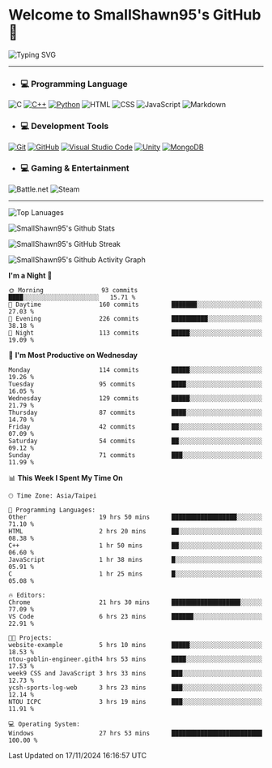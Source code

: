 # Welcome to SmallShawn95's GitHub 👋

![Typing SVG](https://readme-typing-svg.demolab.com/?lines=print("Hello,+world!");printf("Hello,+world!");cout+<<+"Hello,+world!";console.log("Hello,+world!")&center=true&vCenter=true&size=22&random=true)

***
<!-- https://shields.io/, https://simpleicons.org/ -->
* ### 💻 Programming Language
![C](https://img.shields.io/badge/-C-A8B9CC?style=flat-square&logo=c&logoColor=white)
[![C++](https://img.shields.io/badge/-C++-00599C?style=flat-square&logo=cplusplus)](https://cplusplus.com/)
[![Python](https://img.shields.io/badge/-Python-3776AB?style=flat-square&logo=python&logoColor=white)](https://www.python.org/)
![HTML](https://img.shields.io/badge/-HTML-E34F26?style=flat-square&logo=html5&logoColor=white)
![CSS](https://img.shields.io/badge/-CSS-1572B6?style=flat-square&logo=css3)
![JavaScript](https://img.shields.io/badge/-JavaScript-F7DF1E?style=flat-square&logo=javascript&logoColor=white)
![Markdown](https://img.shields.io/badge/-Markdown-000000?style=flat-square&logo=markdown)
* ### 💻 Development Tools
[![Git](https://img.shields.io/badge/-Git-f05032?style=flat-square&logo=git&logoColor=white)](https://git-scm.com/)
[![GitHub](https://img.shields.io/badge/-GitHub-181717?style=flat-square&logo=github)](https://github.com/)
[![Visual Studio Code](https://img.shields.io/badge/-Visual%20Studio%20Code-007ACC?style=flat-square&logo=visualstudiocode)](https://code.visualstudio.com/)
[![Unity](https://img.shields.io/badge/-Unity-000000?style=flat-square&logo=unity)](https://unity.com/)
[![MongoDB](https://img.shields.io/badge/-MongoDB-47A248?style=flat-square&logo=mongodb&logoColor=white)](https://www.mongodb.com/)
* ### 💻 Gaming & Entertainment
![Battle.net](https://img.shields.io/badge/-Battle.net-4381C3?style=flat-square&logo=battledotnet&logoColor=white)
![Steam](https://img.shields.io/badge/-Steam-000000?style=flat-square&logo=steam)
***

<!-- ![GitHub User's Stars](https://img.shields.io/github/stars/smallshawn95?color=orange&label=Stars&labelColor=yellow) -->
<!-- ![GitHub Followers](https://img.shields.io/github/followers/smallshawn95?color=orange&label=Followers&labelColor=FFDBAC) -->

![Top Lanuages](https://github-readme-stats.vercel.app/api/top-langs/?username=smallshawn95&theme=holi&layout=donut&size_weight=0.5&count_weight=0.5&exclude_repo=smallshawn95.github.io)

![SmallShawn95's Github Stats](https://github-readme-stats.vercel.app/api?username=smallshawn95&theme=holi&show_icons=true&rank_icon=github)

![SmallShawn95's GitHub Streak](https://streak-stats.demolab.com/?user=smallshawn95&theme=holi-theme&date_format=M%20j%5B%2C%20Y%5D)

![SmallShawn95's Github Activity Graph](https://github-readme-activity-graph.vercel.app/graph?username=smallshawn95&theme=tokyo-night)

<!-- ![SmallShawn95's WakaTime Stats](https://github-readme-stats.vercel.app/api/wakatime?username=smallshawn95) -->
<!-- ![Repositorie Card](https://github-readme-stats.vercel.app/api/pin/?username=smallshawn95&repo=Python-Discord-Bot-Course&theme=holi) -->
<!-- ![Repositorie Card](https://github-readme-stats.vercel.app/api/pin/?username=smallshawn95&repo=ZeroJudge-Code&theme=holi) -->

<!--START_SECTION:waka-->
**I'm a Night 🦉** 

```text
🌞 Morning                93 commits          ████░░░░░░░░░░░░░░░░░░░░░   15.71 % 
🌆 Daytime                160 commits         ███████░░░░░░░░░░░░░░░░░░   27.03 % 
🌃 Evening                226 commits         ██████████░░░░░░░░░░░░░░░   38.18 % 
🌙 Night                  113 commits         █████░░░░░░░░░░░░░░░░░░░░   19.09 % 
```
📅 **I'm Most Productive on Wednesday** 

```text
Monday                   114 commits         █████░░░░░░░░░░░░░░░░░░░░   19.26 % 
Tuesday                  95 commits          ████░░░░░░░░░░░░░░░░░░░░░   16.05 % 
Wednesday                129 commits         █████░░░░░░░░░░░░░░░░░░░░   21.79 % 
Thursday                 87 commits          ████░░░░░░░░░░░░░░░░░░░░░   14.70 % 
Friday                   42 commits          ██░░░░░░░░░░░░░░░░░░░░░░░   07.09 % 
Saturday                 54 commits          ██░░░░░░░░░░░░░░░░░░░░░░░   09.12 % 
Sunday                   71 commits          ███░░░░░░░░░░░░░░░░░░░░░░   11.99 % 
```


📊 **This Week I Spent My Time On** 

```text
🕑︎ Time Zone: Asia/Taipei

💬 Programming Languages: 
Other                    19 hrs 50 mins      ██████████████████░░░░░░░   71.10 % 
HTML                     2 hrs 20 mins       ██░░░░░░░░░░░░░░░░░░░░░░░   08.38 % 
C++                      1 hr 50 mins        ██░░░░░░░░░░░░░░░░░░░░░░░   06.60 % 
JavaScript               1 hr 38 mins        █░░░░░░░░░░░░░░░░░░░░░░░░   05.91 % 
C                        1 hr 25 mins        █░░░░░░░░░░░░░░░░░░░░░░░░   05.08 % 

🔥 Editors: 
Chrome                   21 hrs 30 mins      ███████████████████░░░░░░   77.09 % 
VS Code                  6 hrs 23 mins       ██████░░░░░░░░░░░░░░░░░░░   22.91 % 

🐱‍💻 Projects: 
website-example          5 hrs 10 mins       █████░░░░░░░░░░░░░░░░░░░░   18.53 % 
ntou-goblin-engineer.gith4 hrs 53 mins       ████░░░░░░░░░░░░░░░░░░░░░   17.53 % 
week9 CSS and JavaScript 3 hrs 33 mins       ███░░░░░░░░░░░░░░░░░░░░░░   12.73 % 
ycsh-sports-log-web      3 hrs 23 mins       ███░░░░░░░░░░░░░░░░░░░░░░   12.14 % 
NTOU ICPC                3 hrs 19 mins       ███░░░░░░░░░░░░░░░░░░░░░░   11.91 % 

💻 Operating System: 
Windows                  27 hrs 53 mins      █████████████████████████   100.00 % 
```


 Last Updated on 17/11/2024 16:16:57 UTC
<!--END_SECTION:waka-->

<!--
**smallshawn95/smallshawn95** is a ✨ _special_ ✨ repository because its `README.md` (this file) appears on your GitHub profile.

- 🔭 I’m currently working on ...
- 🌱 I’m currently learning ...
- 👯 I’m looking to collaborate on ...
- 🤔 I’m looking for help with ...
- 💬 Ask me about ...
- 📫 How to reach me: ...
- 😄 Pronouns: ...
- ⚡ Fun fact: ...
-->
